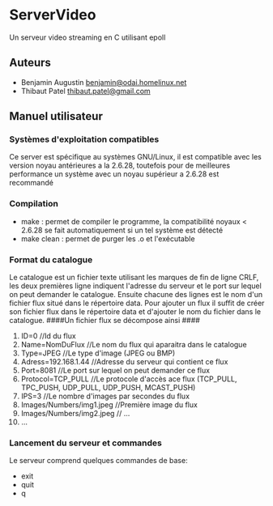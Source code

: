 # ServerVideo #
Un serveur video streaming en C utilisant epoll

## Auteurs ##

* Benjamin Augustin <benjamin@odai.homelinux.net>
* Thibaut Patel <thibaut.patel@gmail.com>

## Manuel utilisateur ##

### Systèmes d'exploitation compatibles ###
Ce server est spécifique au systèmes GNU/Linux, il est compatible avec les version noyau antérieures a la 2.6.28,
toutefois pour de meilleures performance un système avec un noyau supérieur a 2.6.28 est recommandé

### Compilation ###
* make : permet de compiler le programme, la compatibilité noyaux < 2.6.28 se fait automatiquement si un tel système est détecté
* make clean : permet de purger les .o et l'exécutable

### Format du catalogue ###
Le catalogue est un fichier texte utilisant les marques de fin de ligne CRLF,
les deux premières ligne indiquent l'adresse du serveur et le port sur lequel on peut demander le catalogue. Ensuite chacune des lignes est le nom d'un fichier flux situé dans le répertoire data.
Pour ajouter un flux il suffit de créer son fichier flux dans le répertoire data et d'ajouter le nom du fichier dans le catalogue.
####Un fichier flux se décompose ainsi ####
1. ID=0 //Id du flux
2. Name=NomDuFlux //Le nom du flux qui aparaitra dans le catalogue
3. Type=JPEG //Le type d'image (JPEG ou BMP)
4. Adress=192.168.1.44 //Adresse du serveur qui contient ce flux
5. Port=8081 //Le port sur lequel on peut demander ce flux
6. Protocol=TCP_PULL //Le protocole d'accès ace flux (TCP_PULL, TPC_PUSH, UDP_PULL, UDP_PUSH, MCAST_PUSH)
7. IPS=3 //Le nombre d'images par secondes du flux
8. Images/Numbers/img1.jpeg //Première image du flux
9. Images/Numbers/img2.jpeg // ...
10. ...

### Lancement du serveur et commandes ###
Le serveur comprend quelques commandes de base: 
* exit
* quit
* q


